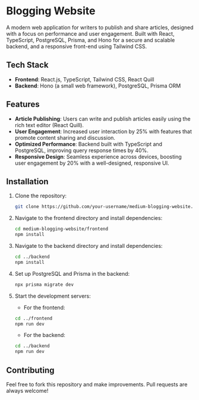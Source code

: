 # Blogging Website

A modern web application for writers to publish and share articles, designed with a focus on performance and user engagement. Built with React, TypeScript, PostgreSQL, Prisma, and Hono for a secure and scalable backend, and a responsive front-end using Tailwind CSS.

## Tech Stack
- **Frontend**: React.js, TypeScript, Tailwind CSS, React Quill
- **Backend**: Hono (a small web framework), PostgreSQL, Prisma ORM

## Features
- **Article Publishing**: Users can write and publish articles easily using the rich text editor (React Quill).
- **User Engagement**: Increased user interaction by 25% with features that promote content sharing and discussion.
- **Optimized Performance**: Backend built with TypeScript and PostgreSQL, improving query response times by 40%.
- **Responsive Design**: Seamless experience across devices, boosting user engagement by 20% with a well-designed, responsive UI.

## Installation

1. Clone the repository:

    ```bash
    git clone https://github.com/your-username/medium-blogging-website.git
    ```

2. Navigate to the frontend directory and install dependencies:

    ```bash
    cd medium-blogging-website/frontend
    npm install
    ```

3. Navigate to the backend directory and install dependencies:

    ```bash
    cd ../backend
    npm install
    ```

4. Set up PostgreSQL and Prisma in the backend:

    ```bash
    npx prisma migrate dev
    ```

5. Start the development servers:

    - For the frontend:

    ```bash
    cd ../frontend
    npm run dev
    ```

    - For the backend:

    ```bash
    cd ../backend
    npm run dev
    ```

## Contributing
Feel free to fork this repository and make improvements. Pull requests are always welcome!
